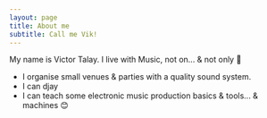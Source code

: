 ```yaml
---
layout: page
title: About me
subtitle: Call me Vik!
---
```


My name is Victor Talay. I live with Music, not on... & not only 🦖

- I organise small venues & parties with a quality sound system.
- I can djay
- I can teach some electronic music production basics & tools... & machines 😊


